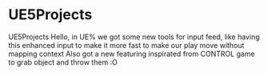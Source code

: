 # UE5Projects
UE5Projects
Hello, in UE% we got some new tools for input feed, like having this enhanced input to make it more fast to make our play move without mapping context
Also got a new featuring inspirated from CONTROL game to grab object and throw them :O
